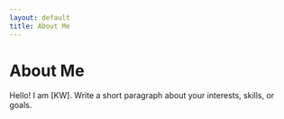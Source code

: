 ```yaml
---
layout: default
title: About Me
---
```

# About Me
Hello! I am [KW].
Write a short paragraph about your interests, skills, or goals.
